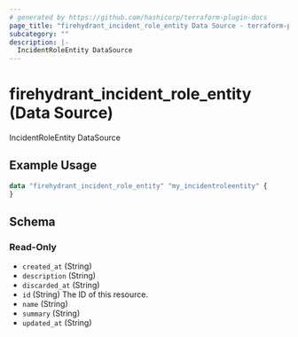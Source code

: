 ```yaml
---
# generated by https://github.com/hashicorp/terraform-plugin-docs
page_title: "firehydrant_incident_role_entity Data Source - terraform-provider-firehydrant"
subcategory: ""
description: |-
  IncidentRoleEntity DataSource
---
```


# firehydrant_incident_role_entity (Data Source)

IncidentRoleEntity DataSource

## Example Usage

```terraform
data "firehydrant_incident_role_entity" "my_incidentroleentity" {
}
```

<!-- schema generated by tfplugindocs -->
## Schema

### Read-Only

- `created_at` (String)
- `description` (String)
- `discarded_at` (String)
- `id` (String) The ID of this resource.
- `name` (String)
- `summary` (String)
- `updated_at` (String)
